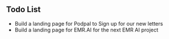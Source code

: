 
## Todo List
- Build a landing page for Podpal to Sign up for our new letters
- Build a landing page for EMR.AI for the next EMR AI project
